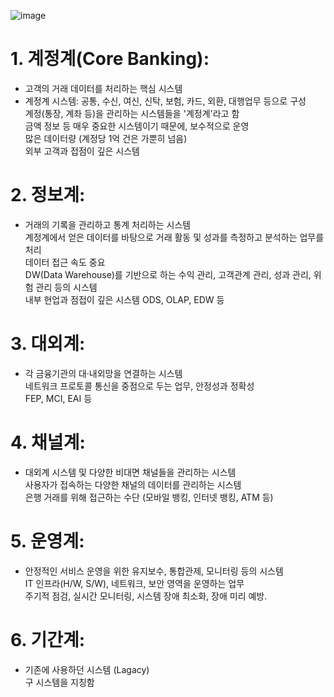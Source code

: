 ![image](https://github.com/user-attachments/assets/176b47b9-1522-4934-9501-d0369a7e1b84)     
     
# 1. 계정계(Core Banking):          
   - 고객의 거래 데이터를 처리하는 핵심 시스템         
   - 계정계 시스템: 공통, 수신, 여신, 신탁, 보험, 카드, 외환, 대행업무 등으로 구성          
   계정(통장, 계좌 등)을 관리하는 시스템들을 '계정계'라고 함           
   금액 정보 등 매우 중요한 시스템이기 때문에, 보수적으로 운영       
   많은 데이터량 (계정당 1억 건은 가뿐히 넘음)         
   외부 고객과 접점이 깊은 시스템           
          
# 2. 정보계:
   - 거래의 기록을 관리하고 통계 처리하는 시스템           
     계정계에서 얻은 데이터를 바탕으로 거래 활동 및 성과를 측정하고 분석하는 업무를 처리         
     데이터 접근 속도 중요               
     DW(Data Warehouse)를 기반으로 하는 수익 관리, 고객관계 관리, 성과 관리, 위험 관리 등의 시스템               
     내부 현업과 점접이 깊은 시스템
     ODS, OLAP, EDW 등             
        
# 3. 대외계:    
   - 각 금융기관의 대·내외망을 연결하는 시스템                 
     네트워크 프로토콜 통신을 중점으로 두는 업무, 안정성과 정확성               
     FEP, MCI, EAI 등           
       
# 4. 채널계:    
   - 대외계 시스템 및 다양한 비대면 채널들을 관리하는 시스템     
     사용자가 접속하는 다양한 채널의 데이터를 관리하는 시스템      
     은행 거래를 위해 접근하는 수단 (모바일 뱅킹, 인터넷 뱅킹, ATM 등)    
         
# 5. 운영계:     
   - 안정적인 서비스 운영을 위한 유지보수, 통합관제, 모니터링 등의 시스템          
     IT 인프라(H/W, S/W), 네트워크, 보안 영역을 운영하는 업무            
     주기적 점검, 실시간 모니터링, 시스템 장애 최소화, 장애 미리 예방.         
          
# 6. 기간계:      
   - 기존에 사용하던 시스템 (Lagacy)      
     구 시스템을 지칭함     
     
     
